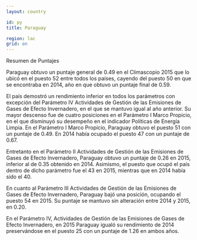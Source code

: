 ```yaml
---
layout: country

id: py
title: Paraguay

region: lac
grid: on
---
```

Resumen de Puntajes

Paraguay obtuvo un puntaje general de 0.49 en el Climascopio 2015 que lo ubicó en el puesto 52 entre todos los países, cayendo  del puesto 50 en que se encontraba en 2014, año en que obtuvo un puntaje final de 0.59.

El país demostró un rendimiento inferior en todos los parámetros con excepción del Parámetro IV Actividades de Gestión de las Emisiones de Gases de Efecto Invernadero, en el que se mantuvo igual al año anterior. Su mayor descenso fue de cuatro posiciones en el Parámetro I Marco Propicio, en el que disminuyó su desempeño en el indicador Políticas de Energía Limpia.
En el Parámetro I Marco Propicio, Paraguay obtuvo el puesto 51 con un puntaje de 0.49. En 2014 había ocupado el puesto 47 con un puntaje de 0.67.

Entretanto en el Parámetro II Actividades de Gestión de las Emisiones de Gases de Efecto Invernadero, Paraguay obtuvo un puntaje de 0.26 en 2015, inferior al de 0.35 obtenido en 2014. Asimismo, el puesto que ocupó el país dentro de dicho parámetro fue el 43 en 2015, mientras que en 2014 había sido el 40.

En cuanto al Parámetro III Actividades de Gestión de las Emisiones de Gases de Efecto Invernadero, Paraguay bajó una posición, ocupando el puesto 54 en 2015. Su puntaje se mantuvo sin alteración entre 2014 y 2015, en 0.20.

En el Parámetro IV, Actividades de Gestión de las Emisiones de Gases de Efecto Invernadero, en 2015 Paraguay igualó su rendimiento de 2014 preservándose en el puesto 25 con un puntaje de 1.26 en ambos años.
